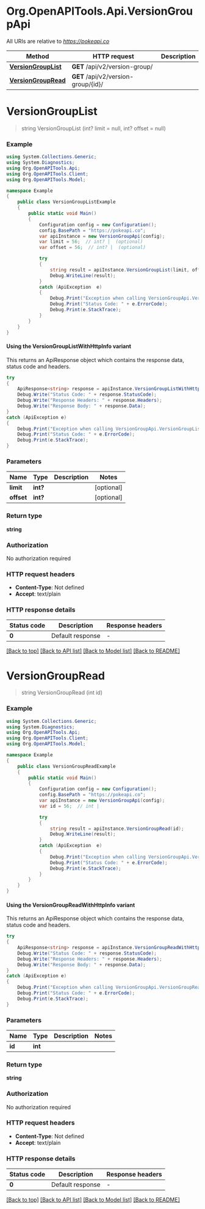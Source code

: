 # Org.OpenAPITools.Api.VersionGroupApi

All URIs are relative to *https://pokeapi.co*

| Method | HTTP request | Description |
|--------|--------------|-------------|
| [**VersionGroupList**](VersionGroupApi.md#versiongrouplist) | **GET** /api/v2/version-group/ |  |
| [**VersionGroupRead**](VersionGroupApi.md#versiongroupread) | **GET** /api/v2/version-group/{id}/ |  |

<a id="versiongrouplist"></a>
# **VersionGroupList**
> string VersionGroupList (int? limit = null, int? offset = null)



### Example
```csharp
using System.Collections.Generic;
using System.Diagnostics;
using Org.OpenAPITools.Api;
using Org.OpenAPITools.Client;
using Org.OpenAPITools.Model;

namespace Example
{
    public class VersionGroupListExample
    {
        public static void Main()
        {
            Configuration config = new Configuration();
            config.BasePath = "https://pokeapi.co";
            var apiInstance = new VersionGroupApi(config);
            var limit = 56;  // int? |  (optional) 
            var offset = 56;  // int? |  (optional) 

            try
            {
                string result = apiInstance.VersionGroupList(limit, offset);
                Debug.WriteLine(result);
            }
            catch (ApiException  e)
            {
                Debug.Print("Exception when calling VersionGroupApi.VersionGroupList: " + e.Message);
                Debug.Print("Status Code: " + e.ErrorCode);
                Debug.Print(e.StackTrace);
            }
        }
    }
}
```

#### Using the VersionGroupListWithHttpInfo variant
This returns an ApiResponse object which contains the response data, status code and headers.

```csharp
try
{
    ApiResponse<string> response = apiInstance.VersionGroupListWithHttpInfo(limit, offset);
    Debug.Write("Status Code: " + response.StatusCode);
    Debug.Write("Response Headers: " + response.Headers);
    Debug.Write("Response Body: " + response.Data);
}
catch (ApiException e)
{
    Debug.Print("Exception when calling VersionGroupApi.VersionGroupListWithHttpInfo: " + e.Message);
    Debug.Print("Status Code: " + e.ErrorCode);
    Debug.Print(e.StackTrace);
}
```

### Parameters

| Name | Type | Description | Notes |
|------|------|-------------|-------|
| **limit** | **int?** |  | [optional]  |
| **offset** | **int?** |  | [optional]  |

### Return type

**string**

### Authorization

No authorization required

### HTTP request headers

 - **Content-Type**: Not defined
 - **Accept**: text/plain


### HTTP response details
| Status code | Description | Response headers |
|-------------|-------------|------------------|
| **0** | Default response |  -  |

[[Back to top]](#) [[Back to API list]](../README.md#documentation-for-api-endpoints) [[Back to Model list]](../README.md#documentation-for-models) [[Back to README]](../README.md)

<a id="versiongroupread"></a>
# **VersionGroupRead**
> string VersionGroupRead (int id)



### Example
```csharp
using System.Collections.Generic;
using System.Diagnostics;
using Org.OpenAPITools.Api;
using Org.OpenAPITools.Client;
using Org.OpenAPITools.Model;

namespace Example
{
    public class VersionGroupReadExample
    {
        public static void Main()
        {
            Configuration config = new Configuration();
            config.BasePath = "https://pokeapi.co";
            var apiInstance = new VersionGroupApi(config);
            var id = 56;  // int | 

            try
            {
                string result = apiInstance.VersionGroupRead(id);
                Debug.WriteLine(result);
            }
            catch (ApiException  e)
            {
                Debug.Print("Exception when calling VersionGroupApi.VersionGroupRead: " + e.Message);
                Debug.Print("Status Code: " + e.ErrorCode);
                Debug.Print(e.StackTrace);
            }
        }
    }
}
```

#### Using the VersionGroupReadWithHttpInfo variant
This returns an ApiResponse object which contains the response data, status code and headers.

```csharp
try
{
    ApiResponse<string> response = apiInstance.VersionGroupReadWithHttpInfo(id);
    Debug.Write("Status Code: " + response.StatusCode);
    Debug.Write("Response Headers: " + response.Headers);
    Debug.Write("Response Body: " + response.Data);
}
catch (ApiException e)
{
    Debug.Print("Exception when calling VersionGroupApi.VersionGroupReadWithHttpInfo: " + e.Message);
    Debug.Print("Status Code: " + e.ErrorCode);
    Debug.Print(e.StackTrace);
}
```

### Parameters

| Name | Type | Description | Notes |
|------|------|-------------|-------|
| **id** | **int** |  |  |

### Return type

**string**

### Authorization

No authorization required

### HTTP request headers

 - **Content-Type**: Not defined
 - **Accept**: text/plain


### HTTP response details
| Status code | Description | Response headers |
|-------------|-------------|------------------|
| **0** | Default response |  -  |

[[Back to top]](#) [[Back to API list]](../README.md#documentation-for-api-endpoints) [[Back to Model list]](../README.md#documentation-for-models) [[Back to README]](../README.md)


